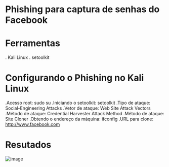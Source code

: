 # Phishing para captura de senhas do Facebook
# Ferramentas
. Kali Linux
. setoolkit
# Configurando o Phishing no Kali Linux
.Acesso root: sudo su
.Iniciando o setoolkit: setoolkit
.Tipo de ataque: Social-Engineering Attacks
.Vetor de ataque: Web Site Attack Vectors
.Método de ataque: Credential Harvester Attack Method 
.Método de ataque: Site Cloner
.Obtendo o endereço da máquina: ifconfig
.URL para clone: http://www.facebook.com
# Resutados

![image](https://github.com/user-attachments/assets/147aecc3-4383-4daa-b017-e328dcc1fad7)
